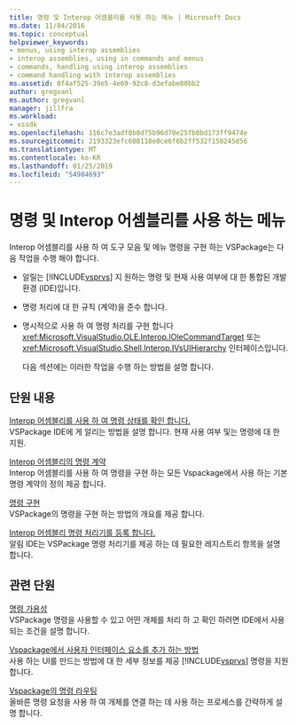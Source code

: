 ```yaml
---
title: 명령 및 Interop 어셈블리를 사용 하는 메뉴 | Microsoft Docs
ms.date: 11/04/2016
ms.topic: conceptual
helpviewer_keywords:
- menus, using interop assemblies
- interop assemblies, using in commands and menus
- commands, handling using interop assemblies
- command handling with interop assemblies
ms.assetid: 8f4af525-39e5-4e69-92c8-d3efabe80bb2
author: gregvanl
ms.author: gregvanl
manager: jillfra
ms.workload:
- vssdk
ms.openlocfilehash: 116c7e3adf8b8d75b96d70e25fb0bd173ff9474e
ms.sourcegitcommit: 2193323efc608118e0ce6f6b2ff532f158245d56
ms.translationtype: MT
ms.contentlocale: ko-KR
ms.lasthandoff: 01/25/2019
ms.locfileid: "54984693"
---
```

# <a name="commands-and-menus-that-use-interop-assemblies"></a>명령 및 Interop 어셈블리를 사용 하는 메뉴
Interop 어셈블리를 사용 하 여 도구 모음 및 메뉴 명령을 구현 하는 VSPackage는 다음 작업을 수행 해야 합니다.  
  
- 알릴는 [!INCLUDE[vsprvs](../../code-quality/includes/vsprvs_md.md)] 지 원하는 명령 및 현재 사용 여부에 대 한 통합된 개발 환경 (IDE)입니다.  
  
- 명령 처리에 대 한 규칙 (계약)을 준수 합니다.  
  
- 명시적으로 사용 하 여 명령 처리를 구현 합니다 <xref:Microsoft.VisualStudio.OLE.Interop.IOleCommandTarget> 또는 <xref:Microsoft.VisualStudio.Shell.Interop.IVsUIHierarchy> 인터페이스입니다.  
  
  다음 섹션에는 이러한 작업을 수행 하는 방법을 설명 합니다.  
  
## <a name="in-this-section"></a>단원 내용  
 [Interop 어셈블리를 사용 하 여 명령 상태를 확인 합니다.](../../extensibility/internals/determining-command-status-by-using-interop-assemblies.md)  
 VSPackage IDE에 게 알리는 방법을 설명 합니다. 현재 사용 여부 및는 명령에 대 한 지원.  
  
 [Interop 어셈블리의 명령 계약](../../extensibility/internals/command-contracts-in-interop-assemblies.md)  
 Interop 어셈블리를 사용 하 여 명령을 구현 하는 모든 Vspackage에서 사용 하는 기본 명령 계약의 정의 제공 합니다.
  
 [명령 구현](../../extensibility/internals/command-implementation.md)  
 VSPackage의 명령을 구현 하는 방법의 개요를 제공 합니다.  
  
 [Interop 어셈블리 명령 처리기를 등록 합니다.](../../extensibility/internals/registering-interop-assembly-command-handlers.md)  
 알림 IDE는 VSPackage 명령 처리기를 제공 하는 데 필요한 레지스트리 항목을 설명 합니다.  
  
## <a name="related-sections"></a>관련 단원  
 [명령 가용성](../../extensibility/internals/command-availability.md)  
 VSPackage 명령을 사용할 수 있고 어떤 개체를 처리 하 고 확인 하려면 IDE에서 사용 되는 조건을 설명 합니다.  
  
 [Vspackage에서 사용자 인터페이스 요소를 추가 하는 방법](../../extensibility/internals/how-vspackages-add-user-interface-elements.md)  
 사용 하는 UI를 만드는 방법에 대 한 세부 정보를 제공 [!INCLUDE[vsprvs](../../code-quality/includes/vsprvs_md.md)] 명령을 지원 합니다.  
  
 [Vspackage의 명령 라우팅](../../extensibility/internals/command-routing-in-vspackages.md)  
 올바른 명령 요청을 사용 하 여 개체를 연결 하는 데 사용 하는 프로세스를 간략하게 설명 합니다.